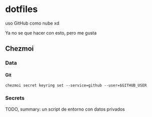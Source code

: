 # dotfiles

uso GitHub como nube xd

Ya no se que hacer con esto, pero me gusta

## Chezmoi

### Data

#### Git

```pwsh
chezmoi secret keyring set --service=github --user=$GITHUB_USER
```

### Secrets

TODO, summary: un script de entorno con datos privados

